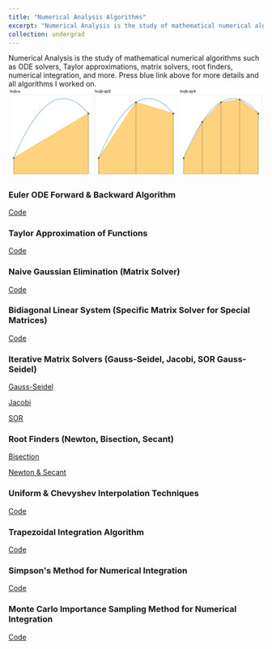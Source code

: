 ```yaml
---
title: "Numerical Analysis Algorithms"
excerpt: "Numerical Analysis is the study of mathematical numerical algorithms such as ODE solvers, Taylor approximations, matrix solvers, root finders, numerical integration, and more. Press blue link above for more details and all algorithms I worked on.<br/><img src='/images/numerical.png'>"
collection: undergrad
---
```

Numerical Analysis is the study of mathematical numerical algorithms such as ODE solvers, Taylor approximations, matrix solvers, root finders, numerical integration, and more. Press blue link above for more details and all algorithms I worked on.
<img src='/images/numerical.png'>

### Euler ODE Forward & Backward Algorithm
[Code](https://github.com/javier2828/numericalAnalysis/blob/master/HW2/section11_problem5.m)

### Taylor Approximation of Functions
[Code](https://github.com/javier2828/numericalAnalysis/blob/master/HW3/set5_ex3.m)

### Naive Gaussian Elimination (Matrix Solver)
[Code](https://github.com/javier2828/numericalAnalysis/blob/master/HW4/exercise21_problem3.m)

### Bidiagonal Linear System (Specific Matrix Solver for Special Matrices)
[Code](https://github.com/javier2828/numericalAnalysis/blob/master/HW5/CE23_prob16.m)

### Iterative Matrix Solvers (Gauss-Seidel, Jacobi, SOR Gauss-Seidel)
[Gauss-Seidel](https://github.com/javier2828/numericalAnalysis/blob/master/HW6/sec84_problem3_gs.m)

[Jacobi](https://github.com/javier2828/numericalAnalysis/blob/master/HW6/sec84_problem3_jacobi.m)

[SOR](https://github.com/javier2828/numericalAnalysis/blob/master/HW6/sec84_problem4_SOR.m)

### Root Finders (Newton, Bisection, Secant)
[Bisection](https://github.com/javier2828/numericalAnalysis/blob/master/HW7/section31_problem18.m)

[Newton & Secant](https://github.com/javier2828/numericalAnalysis/blob/master/HW7/section33_problem6a.m)

### Uniform & Chevyshev Interpolation Techniques
[Code](https://github.com/javier2828/numericalAnalysis/blob/master/HW8/code.pdf)

### Trapezoidal Integration Algorithm
[Code](https://github.com/javier2828/numericalAnalysis/blob/master/HW9/section51_problem7.m)

### Simpson's Method for Numerical Integration
[Code](https://github.com/javier2828/numericalAnalysis/blob/master/project/simpsonsmethod.m)

### Monte Carlo Importance Sampling Method for Numerical Integration
[Code](https://github.com/javier2828/numericalAnalysis/blob/master/project/project_montecarlo.m)
